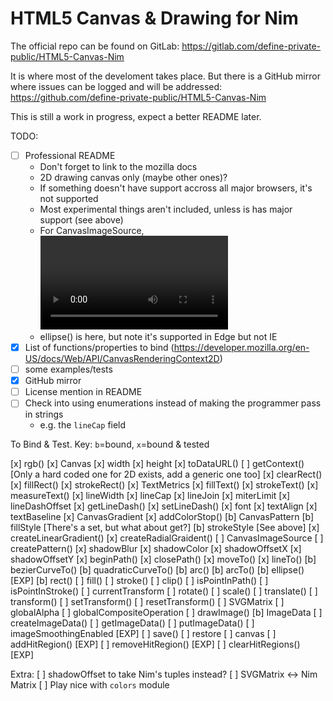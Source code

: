 HTML5 Canvas & Drawing for Nim
==============================

The official repo can be found on GitLab:
https://gitlab.com/define-private-public/HTML5-Canvas-Nim

It is where most of the develoment takes place.  But there is a GitHub mirror
where issues can be logged and will be addressed:
https://github.com/define-private-public/HTML5-Canvas-Nim

This is still a work in progress, expect a better README later.


TODO:
 - [ ] Professional README
   - Don't forget to link to the mozilla docs
   - 2D drawing canvas only (maybe other ones)?
   - If something doesn't have support accross all major browsers, it's not supported
   - Most experimental things aren't included, unless is has major support (see above)
   - For CanvasImageSource, <video> & Blob are not currently supported
   - ellipse() is here, but note it's supported in Edge but not IE
 - [x] List of functions/properties to bind (https://developer.mozilla.org/en-US/docs/Web/API/CanvasRenderingContext2D)
 - [ ] some examples/tests
 - [x] GitHub mirror
 - [ ] License mention in README
 - [ ] Check into using enumerations instead of making the programmer pass in strings
   - e.g. the `lineCap` field


To Bind & Test.
Key: `b`=bound, `x`=bound & tested

[x] rgb()
[x] Canvas
[x] width 
[x] height
[x] toDataURL()
[ ] getContext()  [Only a hard coded one for 2D exists, add a generic one too]
[x] clearRect()
[x] fillRect()
[x] strokeRect()
[x] TextMetrics
[x] fillText()
[x] strokeText()
[x] measureText()
[x] lineWidth
[x] lineCap
[x] lineJoin
[x] miterLimit
[x] lineDashOffset
[x] getLineDash()
[x] setLineDash()
[x] font
[x] textAlign
[x] textBaseline
[x] CanvasGradient
[x] addColorStop()
[b] CanvasPattern
[b] fillStyle   [There's a set, but what about get?]
[b] strokeStyle [See above]
[x] createLinearGradient()
[x] createRadialGraident()
[ ] CanvasImageSource
[ ] createPattern()
[x] shadowBlur
[x] shadowColor
[x] shadowOffsetX
[x] shadowOffsetY
[x] beginPath()
[x] closePath()
[x] moveTo()
[x] lineTo()
[b] bezierCurveTo()
[b] quadraticCurveTo()
[b] arc()
[b] arcTo()
[b] ellipse()  [EXP]
[b] rect()
[ ] fill()
[ ] stroke()
[ ] clip()
[ ] isPointInPath()
[ ] isPointInStroke()
[ ] currentTransform
[ ] rotate()
[ ] scale()
[ ] translate()
[ ] transform()
[ ] setTransform()
[ ] resetTransform()
[ ] SVGMatrix
[ ] globalAlpha
[ ] globalCompositeOperation
[ ] drawImage()
[b] ImageData
[ ] createImageData()
[ ] getImageData()
[ ] putImageData()
[ ] imageSmoothingEnabled  [EXP]
[ ] save()
[ ] restore
[ ] canvas
[ ] addHitRegion()  [EXP]
[ ] removeHitRegion()  [EXP]
[ ] clearHitRegions()  [EXP]


Extra:
[ ] shadowOffset to take Nim's tuples instead?
[ ] SVGMatrix <-> Nim Matrix
[ ] Play nice with `colors` module
